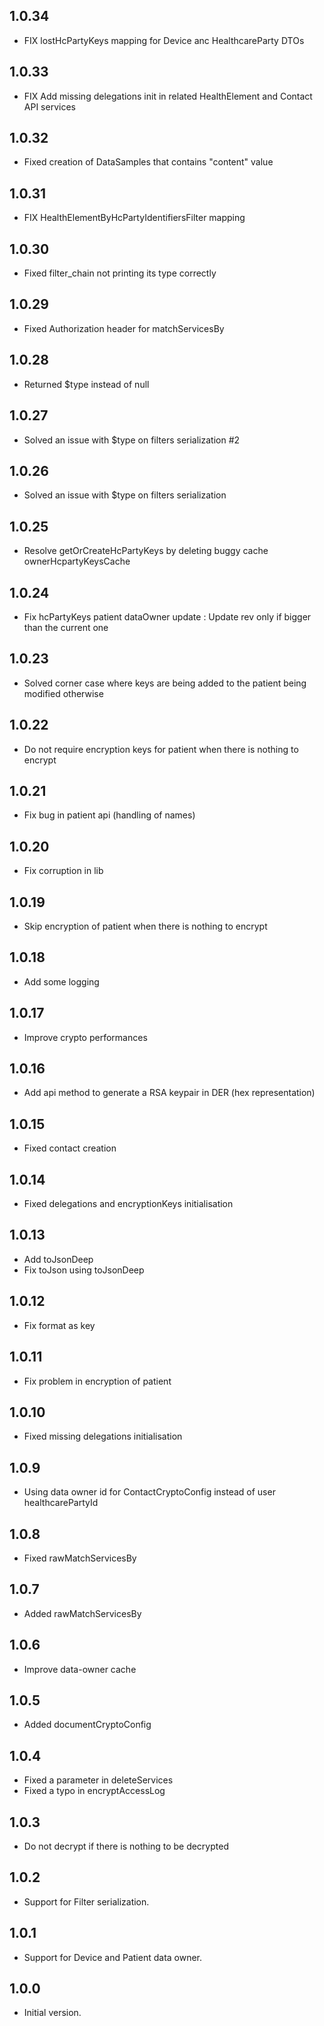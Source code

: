## 1.0.34
- FIX lostHcPartyKeys mapping for Device anc HealthcareParty DTOs

## 1.0.33
- FIX Add missing delegations init in related HealthElement and Contact API services

## 1.0.32

- Fixed creation of DataSamples that contains "content" value

## 1.0.31

- FIX HealthElementByHcPartyIdentifiersFilter mapping

## 1.0.30

- Fixed filter_chain not printing its type correctly

## 1.0.29

- Fixed Authorization header for matchServicesBy

## 1.0.28

- Returned $type instead of null

## 1.0.27

- Solved an issue with $type on filters serialization #2

## 1.0.26

- Solved an issue with $type on filters serialization

## 1.0.25

- Resolve getOrCreateHcPartyKeys by deleting buggy cache ownerHcpartyKeysCache

## 1.0.24

- Fix hcPartyKeys patient dataOwner update : Update rev only if bigger than the current one

## 1.0.23

- Solved corner case where keys are being added to the patient being modified otherwise

## 1.0.22

- Do not require encryption keys for patient when there is nothing to encrypt

## 1.0.21

- Fix bug in patient api (handling of names)

## 1.0.20

- Fix corruption in lib

## 1.0.19

- Skip encryption of patient when there is nothing to encrypt

## 1.0.18

- Add some logging

## 1.0.17

- Improve crypto performances

## 1.0.16

- Add api method to generate a RSA keypair in DER (hex representation)

## 1.0.15

- Fixed contact creation

## 1.0.14

- Fixed delegations and encryptionKeys initialisation

## 1.0.13

- Add toJsonDeep
- Fix toJson using toJsonDeep

## 1.0.12

- Fix format as key

## 1.0.11

- Fix problem in encryption of patient

## 1.0.10
- Fixed missing delegations initialisation

## 1.0.9
- Using data owner id for ContactCryptoConfig instead of user healthcarePartyId

## 1.0.8

- Fixed rawMatchServicesBy

## 1.0.7

- Added rawMatchServicesBy

## 1.0.6

- Improve data-owner cache

## 1.0.5

- Added documentCryptoConfig

## 1.0.4

- Fixed a parameter in deleteServices
- Fixed a typo in encryptAccessLog

## 1.0.3

- Do not decrypt if there is nothing to be decrypted

## 1.0.2

- Support for Filter serialization.

## 1.0.1

- Support for Device and Patient data owner.

## 1.0.0

- Initial version.
